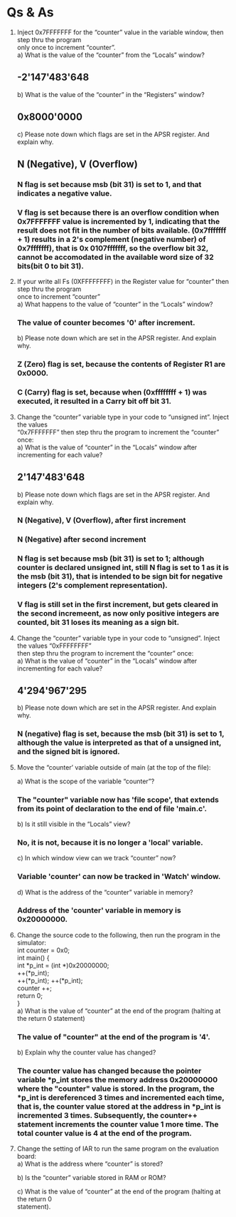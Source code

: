# Qs & As
1. Inject 0x7FFFFFFF for the “counter” value in the variable window, then step thru the program   
   only once to increment “counter”.  
   a) What is the value of the “counter” from the “Locals” window?  
      ## -2'147'483'648
   b) What is the value of the “counter” in the “Registers” window?  
      ## 0x8000'0000
   c) Please note down which flags are set in the APSR register. And explain why.  
      ## N (Negative), V (Overflow)
      ### N flag is set because msb (bit 31) is set to 1, and that indicates a negative value.
      ### V flag is set because there is an overflow condition when 0x7FFFFFFF value is incremented by 1, indicating that the result does not fit in the number of bits available. (0x7fffffff + 1) results in a 2's complement (negative number) of 0x7fffffff), that is 0x 0107fffffff, so the overflow bit 32, cannot be accomodated in the available word size of 32 bits(bit 0 to bit 31).
   
2. If your write all Fs (0XFFFFFFFF) in the Register value for “counter” then step thru the program  
   once to increment “counter”  
   a) What happens to the value of “counter” in the “Locals” window?  
      ### The value of counter becomes '0' after increment.
      
   b) Please note down which are set in the APSR register. And explain why.  
      ### Z (Zero) flag is set, because the contents of Register R1 are 0x0000.
      ### C (Carry) flag is set, because when (0xffffffff + 1) was executed, it resulted in a Carry bit off bit 31.
   
3. Change the “counter” variable type in your code to “unsigned int”. Inject the values  
   “0x7FFFFFFF” then step thru the program to increment the “counter” once:  
   a) What is the value of “counter” in the “Locals” window after incrementing for each value?  
      ## 2'147'483'648
     
   b) Please note down which flags are set in the APSR register. And explain why.  
      ### N (Negative), V (Overflow), after first increment
      ### N (Negative) after second increment
      ### N flag is set because msb (bit 31) is set to 1; although counter is declared unsigned int, still N flag is set to 1 as it is the msb (bit 31), that is intended to be sign bit for negative integers (2's complement representation).
      ### V flag is still set in the first increment, but gets cleared in the second incremeent, as now only positive integers are counted, bit 31 loses its meaning as a sign bit. 
 4. Change the “counter” variable type in your code to “unsigned”. Inject the values “0xFFFFFFFF”  
    then step thru the program to increment the “counter” once:  
    a) What is the value of “counter” in the “Locals” window after incrementing for each value?  
    ## 4'294'967'295  
    b) Please note down which are set in the APSR register. And explain why.  
    ### N (negative) flag is set, because the msb (bit 31) is set to 1, although the value is interpreted as that of a unsigned int, and the signed bit is ignored.
  
 5. Move the “counter’ variable outside of main (at the top of the file):  
     
     a) What is the scope of the variable “counter”?  
     ### The "counter" variable now has 'file scope', that extends from its point of declaration to the end of file 'main.c'.  
     
     b) Is it still visible in the “Locals” view?  
     ### No, it is not, because it is no longer a 'local' variable.
   
     c) In which window view can we track “counter” now?  
     ### Variable 'counter' can now be tracked in 'Watch' window.
   
     d) What is the address of the “counter” variable in memory?  
     ### Address of the 'counter' variable in memory is 0x20000000.
   
 6. Change the source code to the following, then run the program in the simulator:  
      int counter = 0x0;  
      int main() {  
      int *p_int = (int *)0x20000000;  
      ++(*p_int);  
      ++(*p_int);
      ++(*p_int);  
      counter ++;  
      return 0;  
      }  
     a) What is the value of “counter” at the end of the program (halting at the return 0 statement)  
     ### The value of "counter" at the end of the program is '4'.   
  
     b) Explain why the counter value has changed?  
     ### The counter value has changed because the pointer variable *p_int stores the memory address 0x20000000 where the "counter" value is stored. In the program, the *p_int is dereferenced 3 times and incremented each time, that is, the counter value stored at the address in *p_int is incremented 3 times. Subsequently, the counter++ statement increments the counter value 1 more time. The total counter value is 4 at the end of the program.  
     
   7. Change the setting of IAR to run the same program on the evaluation board:  
      a) What is the address where “counter” is stored?  
     
      b) Is the “counter” variable stored in RAM or ROM?  
     
      c) What is the value of “counter” at the end of the program (halting at the return 0  
        statement).
 
  
  



